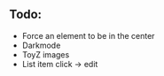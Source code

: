 ## Todo:

- Force an element to be in the center
- Darkmode
- ToyZ images
- List item click -> edit
